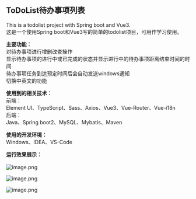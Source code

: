 ## ToDoList待办事项列表
This is a todolist project with Spring boot and Vue3.<br>
这是一个使用Spring boot和Vue3写的简单的todolist项目，可用作学习使用。

**主要功能：**<br>
对待办事项进行增删改查操作<br>
显示待办事项的进行中或已完成的状态并显示进行中的待办事项距离结束时间的时间<br>
待办事项任务到达预定时间后会自动发送windows通知<br>
切换中英文的功能

**使用到的相关技术：**<br>
前端：<br>
Element UI、TypeScript、Sass、Axios、Vue3、Vue-Router、Vue-i18n<br>
后端：<br>
Java、Spring boot2、MySQL、Mybatis、Maven

**使用的开发环境：**<br>
Windows、IDEA、VS-Code

**运行效果展示：**<br><br>
![image.png](https://i.loli.net/2021/11/30/MzQ2E17Pm6FRhp8.png)

![image.png](https://i.loli.net/2021/11/30/U5nr8wIbtRLPx29.png)

![image.png](https://i.loli.net/2021/11/30/eZixXIG4C65lAQn.png)
